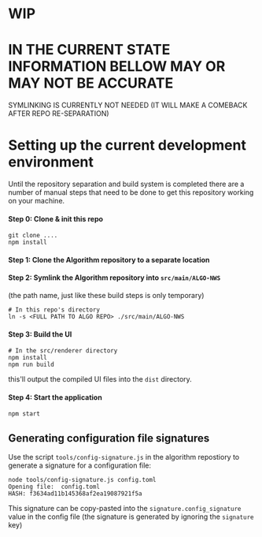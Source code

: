 # WIP


# IN THE CURRENT STATE INFORMATION BELLOW MAY OR MAY NOT BE ACCURATE

SYMLINKING IS CURRENTLY NOT NEEDED (IT WILL MAKE A COMEBACK AFTER REPO RE-SEPARATION)

# Setting up the current development environment

Until the repository separation and build system is completed there are a number
of manual steps that need to be done to get this repository working on your machine.


#### Step 0: Clone & init this repo

```
git clone ....
npm install
```

#### Step 1: Clone the Algorithm repository to a separate location

#### Step 2: Symlink the Algorithm repository into `src/main/ALGO-NWS`

(the path name, just like these build steps is only temporary)

```
# In this repo's directory
ln -s <FULL PATH TO ALGO REPO> ./src/main/ALGO-NWS
```


#### Step 3: Build the UI

```
# In the src/renderer directory
npm install
npm run build
```

this'll output the compiled UI files into the `dist` directory.


#### Step 4: Start the application

```
npm start
```


## Generating configuration file signatures


Use the script `tools/config-signature.js` in the algorithm repostiory to generate a signature for a configuration file:

```
node tools/config-signature.js config.toml
Opening file:  config.toml
HASH: f3634ad11b145368af2ea19087921f5a
```

This signature can be copy-pasted into the `signature.config_signature` value in the config file (the signature is generated by ignoring the `signature` key)